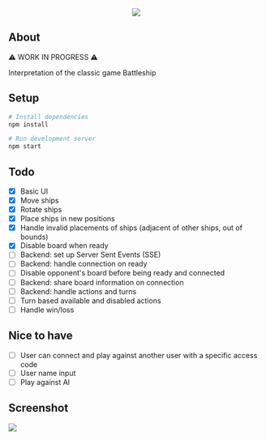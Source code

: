 <p align="center">
<img src="https://user-images.githubusercontent.com/72305598/134335664-bd03cc36-3a0a-473c-8925-a929939c2d61.png" />
</p>

## About

⚠️ WORK IN PROGRESS ⚠️

Interpretation of the classic game Battleship

## Setup

```bash
# Install dependencies
npm install

# Run development server
npm start
```

## Todo

- [x] Basic UI
- [x] Move ships
- [x] Rotate ships
- [x] Place ships in new positions
- [x] Handle invalid placements of ships (adjacent of other ships, out of bounds)
- [x] Disable board when ready
- [ ] Backend: set up Server Sent Events (SSE)
- [ ] Backend: handle connection on ready
- [ ] Disable opponent's board before being ready and connected
- [ ] Backend: share board information on connection
- [ ] Backend: handle actions and turns
- [ ] Turn based available and disabled actions
- [ ] Handle win/loss

## Nice to have

- [ ] User can connect and play against another user with a specific access code
- [ ] User name input
- [ ] Play against AI

## Screenshot

![](https://user-images.githubusercontent.com/72305598/134332612-5a41eb0b-7f5d-4eff-ad46-f0a507f1b6f6.png)
